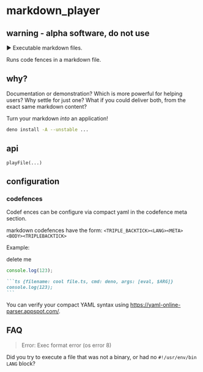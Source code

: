 # markdown_player

## warning - alpha software, do not use

▶️ Executable markdown files.

Runs code fences in a markdown file.

## why?

Documentation or demonstration? Which is more powerful for helping users? Why
settle for just one? What if you could deliver both, from the exact same
markdown content?

Turn your markdown _into_ an application!

```sh {skipRun: true}
deno install -A --unstable ...
```

## api

`playFile(...)`

## configuration

### codefences

Codef ences can be configure via compact yaml in the codefence meta section.

markdown codefences have the form:
`<TRIPLE_BACKTICK><LANG><META><BODY><TRIPLEBACKTICK>`

Example:

delete me

```ts {filename: cool file.ts, cmd: deno, args: [eval, $ARG]}
console.log(123);
```

````md
```ts {filename: cool file.ts, cmd: deno, args: [eval, $ARG]}
console.log(123);
```
````

You can verify your compact YAML syntax using
https://yaml-online-parser.appspot.com/.

## FAQ

> Error: Exec format error (os error 8)

Did you try to execute a file that was not a binary, or had no
`#!/usr/env/bin LANG` block?
